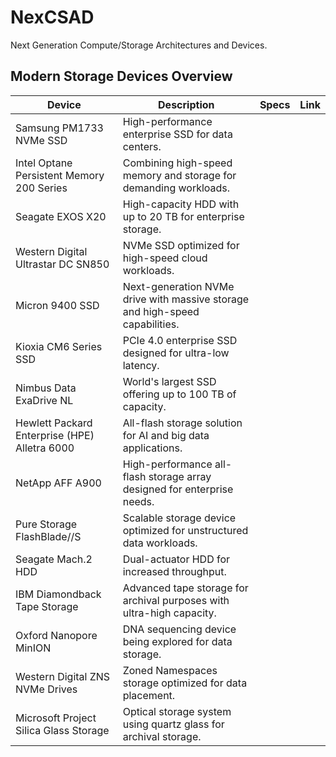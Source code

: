 # NexCSAD
Next Generation Compute/Storage  Architectures and Devices. 


## Modern Storage Devices Overview

| Device                                      | Description                                                                   | Specs | Link |
|---------------------------------------------|-------------------------------------------------------------------------------|-------|------|
| Samsung PM1733 NVMe SSD                     | High-performance enterprise SSD for data centers.                            |       |      |
| Intel Optane Persistent Memory 200 Series   | Combining high-speed memory and storage for demanding workloads.             |       |      |
| Seagate EXOS X20                            | High-capacity HDD with up to 20 TB for enterprise storage.                   |       |      |
| Western Digital Ultrastar DC SN850          | NVMe SSD optimized for high-speed cloud workloads.                           |       |      |
| Micron 9400 SSD                             | Next-generation NVMe drive with massive storage and high-speed capabilities. |       |      |
| Kioxia CM6 Series SSD                       | PCIe 4.0 enterprise SSD designed for ultra-low latency.                      |       |      |
| Nimbus Data ExaDrive NL                     | World's largest SSD offering up to 100 TB of capacity.                       |       |      |
| Hewlett Packard Enterprise (HPE) Alletra 6000 | All-flash storage solution for AI and big data applications.                 |       |      |
| NetApp AFF A900                             | High-performance all-flash storage array designed for enterprise needs.      |       |      |
| Pure Storage FlashBlade//S                  | Scalable storage device optimized for unstructured data workloads.           |       |      |
| Seagate Mach.2 HDD                          | Dual-actuator HDD for increased throughput.                                  |       |      |
| IBM Diamondback Tape Storage                | Advanced tape storage for archival purposes with ultra-high capacity.        |       |      |
| Oxford Nanopore MinION                      | DNA sequencing device being explored for data storage.                       |       |      |
| Western Digital ZNS NVMe Drives             | Zoned Namespaces storage optimized for data placement.                       |       |      |
| Microsoft Project Silica Glass Storage      | Optical storage system using quartz glass for archival storage.              |       |      |

